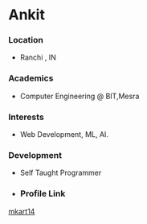 # Ankit
### Location

- Ranchi , IN
### Academics

- Computer Engineering @ BIT,Mesra

### Interests

- Web Development, ML, AI. 

### Development

- Self Taught Programmer

- ### Profile Link

[mkart14](https://github.com/mkart14)